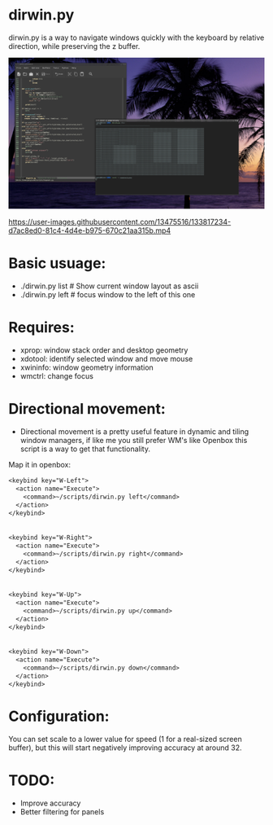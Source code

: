 # dirwin.py
dirwin.py is a way to navigate windows quickly with the keyboard by relative direction, while preserving the z buffer.


![N|Solid](/screenshot.png)


https://user-images.githubusercontent.com/13475516/133817234-d7ac8ed0-81c4-4d4e-b975-670c21aa315b.mp4



# Basic usuage:
- ./dirwin.py list # Show current window layout as ascii
- ./dirwin.py left  # focus window to the left of this one

# Requires:

- xprop: window stack order and desktop geometry
- xdotool: identify selected window and move mouse
- xwininfo: window geometry information
- wmctrl: change focus

# Directional movement:
- Directional movement is a pretty useful feature in dynamic and tiling window managers, if like me you still prefer WM's like Openbox this script is a way to get that functionality.

Map it in openbox:

    <keybind key="W-Left">
      <action name="Execute">
        <command>~/scripts/dirwin.py left</command>
      </action>
    </keybind>

    
    <keybind key="W-Right">
      <action name="Execute">
        <command>~/scripts/dirwin.py right</command>
      </action>
    </keybind>

    
    <keybind key="W-Up">
      <action name="Execute">
        <command>~/scripts/dirwin.py up</command>
      </action>
    </keybind>

    
    <keybind key="W-Down">
      <action name="Execute">
        <command>~/scripts/dirwin.py down</command>
      </action>
    </keybind>

    
# Configuration:
You can set scale to a lower value for speed (1 for a real-sized screen buffer), but this will start negatively improving accuracy at around 32.

# TODO:
* Improve accuracy
* Better filtering for panels
